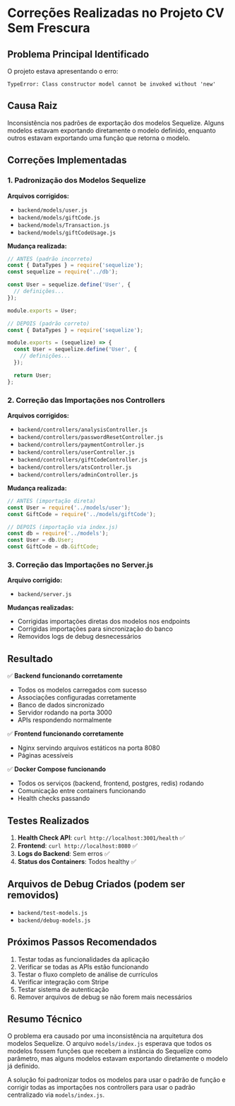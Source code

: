 # Correções Realizadas no Projeto CV Sem Frescura

## Problema Principal Identificado

O projeto estava apresentando o erro:
```
TypeError: Class constructor model cannot be invoked without 'new'
```

## Causa Raiz

Inconsistência nos padrões de exportação dos modelos Sequelize. Alguns modelos estavam exportando diretamente o modelo definido, enquanto outros estavam exportando uma função que retorna o modelo.

## Correções Implementadas

### 1. Padronização dos Modelos Sequelize

**Arquivos corrigidos:**
- `backend/models/user.js`
- `backend/models/giftCode.js` 
- `backend/models/Transaction.js`
- `backend/models/giftCodeUsage.js`

**Mudança realizada:**
```javascript
// ANTES (padrão incorreto)
const { DataTypes } = require('sequelize');
const sequelize = require('../db');

const User = sequelize.define('User', {
  // definições...
});

module.exports = User;

// DEPOIS (padrão correto)
const { DataTypes } = require('sequelize');

module.exports = (sequelize) => {
  const User = sequelize.define('User', {
    // definições...
  });

  return User;
};
```

### 2. Correção das Importações nos Controllers

**Arquivos corrigidos:**
- `backend/controllers/analysisController.js`
- `backend/controllers/passwordResetController.js`
- `backend/controllers/paymentController.js`
- `backend/controllers/userController.js`
- `backend/controllers/giftCodeController.js`
- `backend/controllers/atsController.js`
- `backend/controllers/adminController.js`

**Mudança realizada:**
```javascript
// ANTES (importação direta)
const User = require('../models/user');
const GiftCode = require('../models/giftCode');

// DEPOIS (importação via index.js)
const db = require('../models');
const User = db.User;
const GiftCode = db.GiftCode;
```

### 3. Correção das Importações no Server.js

**Arquivo corrigido:**
- `backend/server.js`

**Mudanças realizadas:**
- Corrigidas importações diretas dos modelos nos endpoints
- Corrigidas importações para sincronização do banco
- Removidos logs de debug desnecessários

## Resultado

✅ **Backend funcionando corretamente**
- Todos os modelos carregados com sucesso
- Associações configuradas corretamente
- Banco de dados sincronizado
- Servidor rodando na porta 3000
- APIs respondendo normalmente

✅ **Frontend funcionando corretamente**
- Nginx servindo arquivos estáticos na porta 8080
- Páginas acessíveis

✅ **Docker Compose funcionando**
- Todos os serviços (backend, frontend, postgres, redis) rodando
- Comunicação entre containers funcionando
- Health checks passando

## Testes Realizados

1. **Health Check API**: `curl http://localhost:3001/health` ✅
2. **Frontend**: `curl http://localhost:8080` ✅
3. **Logs do Backend**: Sem erros ✅
4. **Status dos Containers**: Todos healthy ✅

## Arquivos de Debug Criados (podem ser removidos)

- `backend/test-models.js`
- `backend/debug-models.js`

## Próximos Passos Recomendados

1. Testar todas as funcionalidades da aplicação
2. Verificar se todas as APIs estão funcionando
3. Testar o fluxo completo de análise de currículos
4. Verificar integração com Stripe
5. Testar sistema de autenticação
6. Remover arquivos de debug se não forem mais necessários

## Resumo Técnico

O problema era causado por uma inconsistência na arquitetura dos modelos Sequelize. O arquivo `models/index.js` esperava que todos os modelos fossem funções que recebem a instância do Sequelize como parâmetro, mas alguns modelos estavam exportando diretamente o modelo já definido.

A solução foi padronizar todos os modelos para usar o padrão de função e corrigir todas as importações nos controllers para usar o padrão centralizado via `models/index.js`. 